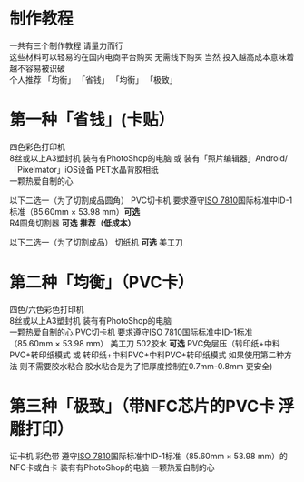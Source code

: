 # 制作教程
一共有三个制作教程 请量力而行  
这些材料可以轻易的在国内电商平台购买 无需线下购买
当然 投入越高成本意味着越不容易被识破  
个人推荐 「均衡」
「省钱」
「均衡」
「极致」  


# 第一种「省钱」(卡贴）

四色彩色打印机  
8丝或以上A3塑封机 
装有有PhotoShop的电脑 或 装有「照片编辑器」Android/「Pixelmator」iOS设备
PET水晶背胶相纸  
一颗热爱自制的心  

以下二选一（为了切割成品圆角）
PVC切卡机 要求遵守[ISO 7810](https://zh.wikipedia.org/wiki/ISO_7810)国际标准中ID-1标准（85.60mm × 53.98 mm）**可选**  
R4圆角切割器 **可选**  **推荐（低成本）**  

以下二选一（为了切割成品）
切纸机 **可选** 
美工刀  

# 第二种「均衡」（PVC卡）
四色/六色彩色打印机  
8丝或以上A3塑封机
装有有PhotoShop的电脑  
一颗热爱自制的心
PVC切卡机 要求遵守[ISO 7810](https://zh.wikipedia.org/wiki/ISO_7810)国际标准中ID-1标准（85.60mm × 53.98 mm）
美工刀
502胶水 **可选** 
PVC免层压（转印纸+中料PVC+转印纸模式 或 转印纸+中料PVC+中料PVC+转印纸模式 如果使用第二种方法 则不需要胶水粘合 胶水粘合是为了把厚度控制在0.7mm-0.8mm 更安全)  

# 第三种「极致」（带NFC芯片的PVC卡 浮雕打印）
证卡机
彩色带
遵守[ISO 7810](https://zh.wikipedia.org/wiki/ISO_7810)国际标准中ID-1标准（85.60mm × 53.98 mm）的NFC卡或白卡
装有有PhotoShop的电脑
一颗热爱自制的心
